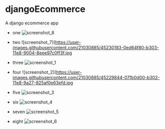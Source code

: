 # djangoEcommerce
A django ecommerce app

- one
![screenshot_8](https://user-images.githubusercontent.com/21030885/45230189-14cc3080-b303-11e8-9227-4b85729360a4.jpg)
- two
![screenshot_7](https://user-images.githubusercontent.com/21030885/45230183-0ed64f80-b303-11e8-9004-8eee97c0ff3f.jpg
- three
![screenshot_1](https://user-images.githubusercontent.com/21030885/45229839-05001c80-b302-11e8-97d0-7dd647fdeb1e.jpg)
- four
![screenshot_2](https://user-images.githubusercontent.com/21030885/45229844-07fb0d00-b302-11e8-9a27-825af0e63efd.jpg
- five
![screenshot_3](https://user-images.githubusercontent.com/21030885/45229847-09c4d080-b302-11e8-8ef6-c5c198ceca36.jpg)
- six
![screenshot_4](https://user-images.githubusercontent.com/21030885/45229855-0df0ee00-b302-11e8-88c0-58261d68c3d8.jpg)

- seven
![screenshot_5](https://user-images.githubusercontent.com/21030885/45229902-2bbe5300-b302-11e8-9207-6760e08fb797.jpg)

- eight
![screenshot_6](https://user-images.githubusercontent.com/21030885/45229910-324cca80-b302-11e8-8415-d601a45739e8.jpg)


